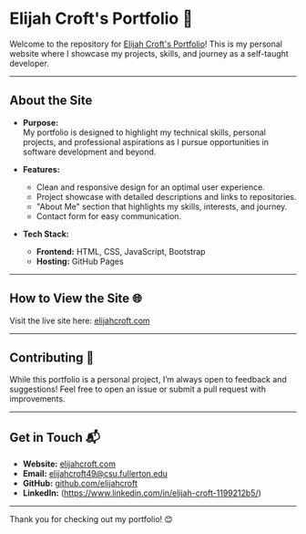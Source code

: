 # Elijah Croft's Portfolio 🌟

Welcome to the repository for [Elijah Croft's Portfolio](http://elijahcroft.com)! This is my personal website where I showcase my projects, skills, and journey as a self-taught developer.

---

## About the Site

- **Purpose:**  
  My portfolio is designed to highlight my technical skills, personal projects, and professional aspirations as I pursue opportunities in software development and beyond.

- **Features:**  
  - Clean and responsive design for an optimal user experience.  
  - Project showcase with detailed descriptions and links to repositories.  
  - "About Me" section that highlights my skills, interests, and journey.  
  - Contact form for easy communication.  

- **Tech Stack:**  
  - **Frontend:** HTML, CSS, JavaScript, Bootstrap  
  - **Hosting:** GitHub Pages  

---

## How to View the Site 🌐

Visit the live site here: [elijahcroft.com](http://elijahcroft.com)

---

## Contributing 🤝

While this portfolio is a personal project, I’m always open to feedback and suggestions! Feel free to open an issue or submit a pull request with improvements.

---

## Get in Touch 📬

- **Website:** [elijahcroft.com](http://elijahcroft.com)  
- **Email:** elijahcroft49@csu.fullerton.edu 
- **GitHub:** [github.com/elijahcroft](https://github.com/elijahcroft)  
- **LinkedIn:** (https://www.linkedin.com/in/elijah-croft-1199212b5/)

---

Thank you for checking out my portfolio! 😊
